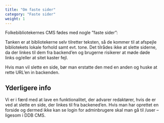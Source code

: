 ```yaml
---
title: "Om faste sider"
category: "Faste sider"
weight: 1
---
```

Folkebibliotekernes CMS fødes med nogle ”faste sider”:

Tanken er at bibliotekerne selv tilretter teksten, så de kommer til at afspejle bibliotekets lokale forhold samt evt. tone. Det tilrådes ikke at slette siderne, da der linkes til dem fra backend’en og brugerne risikerer at møde døde links og/eller at sitet kaster fejl. 

Hvis man vil slette en side, bør man erstatte den med en anden og huske at rette URL’en in backenden.

## Yderligere info
Vi er i færd med at lave en funktionalitet, der advarer redaktører, hvis de er ved at slette en side, der linkes til fra backened’en.
Hvis man har oprettet en forside og dermed ikke kan se login for adminbrugere skal man gå til /user – ligesom i DDB CMS.

